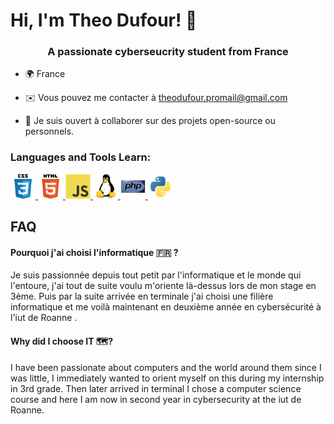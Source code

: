 # Hi, I'm Theo Dufour! 👋


<h3 align="center">A passionate cyberseucrity student from France</h3>

- 🌍 France

- ✉️ Vous pouvez me contacter à theodufour.promail@gmail.com

- 🤝 Je suis ouvert à collaborer sur des projets open-source ou personnels.


<h3 align="left">Languages and Tools Learn:</h3>
<p align="left"> <a href="https://www.w3schools.com/css/" target="_blank" rel="noreferrer"> <img src="https://raw.githubusercontent.com/devicons/devicon/master/icons/css3/css3-original-wordmark.svg" alt="css3" width="40" height="40"/> </a> <a href="https://www.w3.org/html/" target="_blank" rel="noreferrer"> <img src="https://raw.githubusercontent.com/devicons/devicon/master/icons/html5/html5-original-wordmark.svg" alt="html5" width="40" height="40"/> </a>  <a href="https://developer.mozilla.org/en-US/docs/Web/JavaScript" target="_blank" rel="noreferrer"> <img src="https://raw.githubusercontent.com/devicons/devicon/master/icons/javascript/javascript-original.svg" alt="javascript" width="40" height="40"/> </a> <a href="https://www.linux.org/" target="_blank" rel="noreferrer"> <img src="https://raw.githubusercontent.com/devicons/devicon/master/icons/linux/linux-original.svg" alt="linux" width="40" height="40"/> </a> <a href="https://www.php.net" target="_blank" rel="noreferrer"> <img src="https://raw.githubusercontent.com/devicons/devicon/master/icons/php/php-original.svg" alt="php" width="40" height="40"/> </a> <a href="https://www.python.org" target="_blank" rel="noreferrer"> <img src="https://raw.githubusercontent.com/devicons/devicon/master/icons/python/python-original.svg" alt="python" width="40" height="40"/> </a> </p>


## FAQ

#### Pourquoi j'ai choisi l'informatique 🇫🇷 ?  

Je suis passionnée depuis tout petit par l'informatique et le monde qui l'entoure, j'ai tout de suite voulu m'oriente là-dessus lors de mon stage en 3ème.
Puis par la suite arrivée en terminale j'ai choisi une filière informatique et me voilà maintenant en deuxième année en cybersécurité à l'iut de Roanne . 

#### Why did I choose IT 🗺?


I have been passionate about computers and the world around them since I was little, I immediately wanted to orient myself on this during my internship in 3rd grade.
Then later arrived in terminal I chose a computer science course and here I am now in second year in cybersecurity at the iut de Roanne.

